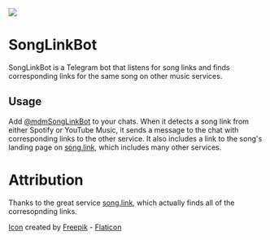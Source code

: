 ![](https://imgur.com/QViYxpM.png)

# SongLinkBot
SongLinkBot is a Telegram bot that listens for song links and finds corresponding links for the same song on other music services.

## Usage

Add [@mdmSongLinkBot](https://t.me/mdmSongLinkBot) to your chats. When it detects a song link from either Spotify or YouTube Music, it sends a message to the chat with corresponding links to the other service. It also includes a link to the song's landing page on [song.link](https://song.link), which includes many other services.

# Attribution

Thanks to the great service [song.link](https://song.link), which actually finds all of the corresopnding links.

[Icon](https://www.flaticon.com/premium-icon/music-notes_1895657) created by [Freepik](https://www.flaticon.com/authors/freepik) - [Flaticon](https://www.flaticon.com/)